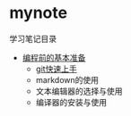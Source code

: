 # mynote

学习笔记目录

* [编程前的基本准备](note01_basic/README.md)
  * [git快速上手](note01_basic/git.md)
  * markdown的使用
  * 文本编辑器的选择与使用
  * 编译器的安装与使用
